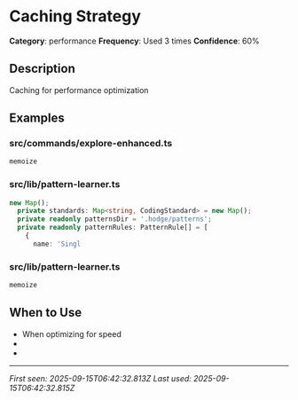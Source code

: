 # Caching Strategy

**Category**: performance
**Frequency**: Used 3 times
**Confidence**: 60%

## Description
Caching for performance optimization

## Examples

### src/commands/explore-enhanced.ts
```typescript
memoize
```


### src/lib/pattern-learner.ts
```typescript
new Map();
  private standards: Map<string, CodingStandard> = new Map();
  private readonly patternsDir = '.hodge/patterns';
  private readonly patternRules: PatternRule[] = [
    {
      name: 'Singl
```


### src/lib/pattern-learner.ts
```typescript
memoize
```


## When to Use
- When optimizing for speed
- 
- 

---
*First seen: 2025-09-15T06:42:32.813Z*
*Last used: 2025-09-15T06:42:32.815Z*
